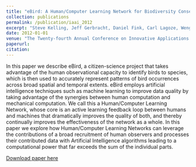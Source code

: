 ```yaml
---
title: "eBird: A Human/Computer Learning Network for Biodiversity Conservation and Research."
collection: publications
permalink: /publication/iaai_2012
excerpt: "Steve Kelling, Jeff Gerbracht, Daniel Fink, Carl Lagoze, Weng-Keen Wong, Jun Yu, Theodoros Damoulas, and Carla Gomes.  "
date: 2012-01-01
venue: "The Twenty-fourth Annual Conference on Innovative Applications of Artificial Intelligence (IAAI)"
paperurl:
citation:
---
```

In this paper we describe eBird, a citizen-science project that takes advantage of the human observational capacity to identify birds to species, which is then used to accurately represent patterns of bird occurrences across broad spatial and temporal extents. eBird employs artificial intelligence techniques such as machine learning to improve data quality by taking advantage of the synergies between human computation and mechanical computation. We call this a Human/Computer Learning Network, whose core is an active learning feedback loop between humans and machines that dramatically improves the quality of both, and thereby continually improves the effectiveness of the network as a whole. In this paper we explore how Human/Computer Learning Networks can leverage the contributions of a broad recruitment of human observers and processes their contributed data with Artificial Intelligence algorithms leading to a computational power that far exceeds the sum of the individual parts.

[Download paper here](https://github.com/zariable/zariable.github.io/blob/master/files/iaai_2012.pdf)
